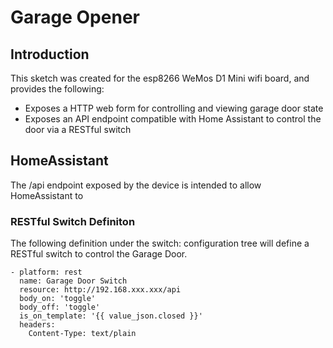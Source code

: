 # Garage Opener

## Introduction

This sketch was created for the esp8266 WeMos D1 Mini wifi board, and provides the following:

   * Exposes a HTTP web form for controlling and viewing garage door state
   * Exposes an API endpoint compatible with Home Assistant to control the door via a RESTful switch
   
   
## HomeAssistant

The /api endpoint exposed by the device is intended to allow HomeAssistant to

### RESTful Switch Definiton

The following definition under the switch: configuration tree will define a RESTful switch to control the Garage Door.

```
- platform: rest
  name: Garage Door Switch
  resource: http://192.168.xxx.xxx/api
  body_on: 'toggle'
  body_off: 'toggle'
  is_on_template: '{{ value_json.closed }}'
  headers:
    Content-Type: text/plain
```
